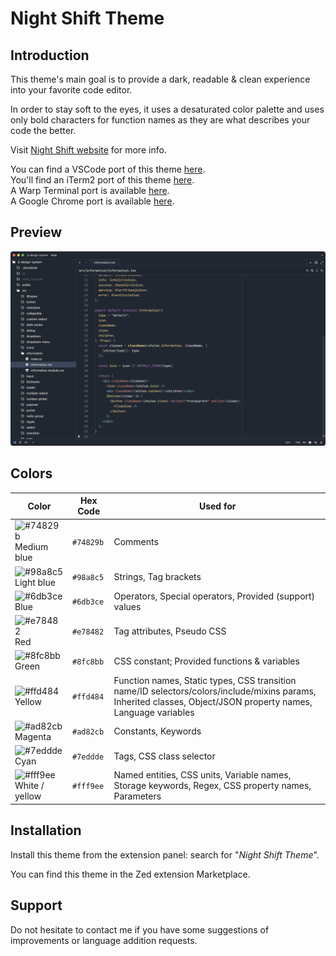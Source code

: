# Night Shift Theme

## Introduction

This theme's main goal is to provide a dark, readable & clean experience into your favorite code editor.

In order to stay soft to the eyes, it uses a desaturated color palette and uses only bold characters for function names as they are what describes your code the better.

Visit [Night Shift website](https://www.jeantinland.com/toolbox/night-shift-theme/) for more info.

You can find a VSCode port of this theme [here](https://github.com/Jean-Tinland/vscode-theme-night-shift).\
You'll find an iTerm2 port of this theme [here](https://github.com/Jean-Tinland/iTerm2-theme-desaturated).\
A Warp Terminal port is available [here](https://github.com/Jean-Tinland/warp-night-shift-theme).\
A Google Chrome port is available [here](https://github.com/Jean-Tinland/chrome-theme-desaturated).

## Preview

![.tsx preview](./assets/preview.png)

## Colors

| Color                                                                                | Hex Code  | Used for                                                                                                                                                       |
| ------------------------------------------------------------------------------------ | --------- | -------------------------------------------------------------------------------------------------------------------------------------------------------------- |
| ![#74829b](https://placeholder.valraiso.net/15x15?bg=74829b&text=%20) Medium blue    | `#74829b` | Comments                                                                                                                                                       |
| ![#98a8c5](https://placeholder.valraiso.net/15x15?bg=98a8c5&text=%20) Light blue     | `#98a8c5` | Strings, Tag brackets                                                                                                                                          |
| ![#6db3ce](https://placeholder.valraiso.net/15x15?bg=6db3ce&text=%20) Blue           | `#6db3ce` | Operators, Special operators, Provided (support) values                                                                                                        |
| ![#e78482](https://placeholder.valraiso.net/15x15?bg=e78482&text=%20) Red            | `#e78482` | Tag attributes, Pseudo CSS                                                                                                                                     |
| ![#8fc8bb](https://placeholder.valraiso.net/15x15?bg=8fc8bb&text=%20) Green          | `#8fc8bb` | CSS constant; Provided functions & variables                                                                                                                   |
| ![#ffd484](https://placeholder.valraiso.net/15x15?bg=ffd484&text=%20) Yellow         | `#ffd484` | Function names, Static types, CSS transition name/ID selectors/colors/include/mixins params, Inherited classes, Object/JSON property names, Language variables |
| ![#ad82cb](https://placeholder.valraiso.net/15x15?bg=ad82cb&text=%20) Magenta        | `#ad82cb` | Constants, Keywords                                                                                                                                            |
| ![#7eddde](https://placeholder.valraiso.net/15x15?bg=7eddde&text=%20) Cyan           | `#7eddde` | Tags, CSS class selector                                                                                                                                       |
| ![#fff9ee](https://placeholder.valraiso.net/15x15?bg=fff9ee&text=%20) White / yellow | `#fff9ee` | Named entities, CSS units, Variable names, Storage keywords, Regex, CSS property names, Parameters                                                             |

## Installation

Install this theme from the extension panel: search for "_Night Shift Theme_".

You can find this theme in the Zed extension Marketplace.

## Support

Do not hesitate to contact me if you have some suggestions of improvements or language addition requests.
